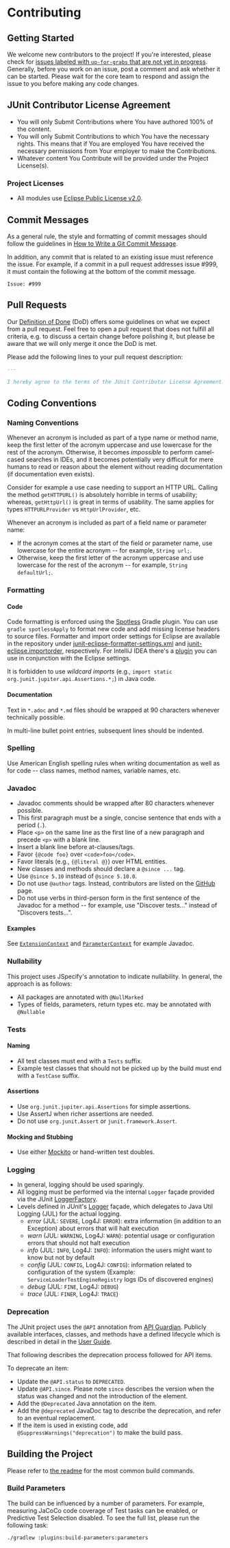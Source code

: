 # Contributing

## Getting Started

We welcome new contributors to the project!
If you're interested, please check for [issues labeled with `up-for-grabs`
that are not yet in progress](https://github.com/junit-team/junit-framework/issues?q=sort%3Aupdated-desc%20is%3Aissue%20is%3Aopen%20label%3Aup-for-grabs%20-label%3A%22status%3A%20in%20progress%22).
Generally, before you work on an issue, post a comment and ask whether it can be started.
Please wait for the core team to respond and assign the issue to you before making any code
changes.

## JUnit Contributor License Agreement

- You will only Submit Contributions where You have authored 100% of the content.
- You will only Submit Contributions to which You have the necessary rights. This means
  that if You are employed You have received the necessary permissions from Your employer
  to make the Contributions.
- Whatever content You Contribute will be provided under the Project License(s).

### Project Licenses

- All modules use [Eclipse Public License v2.0](LICENSE.md).

## Commit Messages

As a general rule, the style and formatting of commit messages should follow the guidelines in
[How to Write a Git Commit Message](https://chris.beams.io/posts/git-commit/).

In addition, any commit that is related to an existing issue must reference the issue.
For example, if a commit in a pull request addresses issue \#999, it must contain the
following at the bottom of the commit message.

```
Issue: #999
```

## Pull Requests

Our [Definition of Done](https://github.com/junit-team/junit-framework/wiki/Definition-of-Done)
(DoD) offers some guidelines on what we expect from a pull request.
Feel free to open a pull request that does not fulfill all criteria, e.g. to discuss
a certain change before polishing it, but please be aware that we will only merge it
once the DoD is met.

Please add the following lines to your pull request description:

```markdown
---

I hereby agree to the terms of the JUnit Contributor License Agreement.
```

## Coding Conventions

### Naming Conventions

Whenever an acronym is included as part of a type name or method name, keep the first
letter of the acronym uppercase and use lowercase for the rest of the acronym. Otherwise,
it becomes _impossible_ to perform camel-cased searches in IDEs, and it becomes
potentially very difficult for mere humans to read or reason about the element without
reading documentation (if documentation even exists).

Consider for example a use case needing to support an HTTP URL. Calling the method
`getHTTPURL()` is absolutely horrible in terms of usability; whereas, `getHttpUrl()` is
great in terms of usability. The same applies for types `HTTPURLProvider` vs
`HttpUrlProvider`, etc.

Whenever an acronym is included as part of a field name or parameter name:

- If the acronym comes at the start of the field or parameter name, use lowercase for the
  entire acronym -- for example, `String url;`.
- Otherwise, keep the first letter of the acronym uppercase and use lowercase for the
  rest of the acronym -- for example, `String defaultUrl;`.

### Formatting

#### Code

Code formatting is enforced using the [Spotless](https://github.com/diffplug/spotless)
Gradle plugin. You can use `gradle spotlessApply` to format new code and add missing
license headers to source files. Formatter and import order settings for Eclipse are
available in the repository under
[junit-eclipse-formatter-settings.xml](gradle/config/eclipse/junit-eclipse-formatter-settings.xml)
and [junit-eclipse.importorder](gradle/config/eclipse/junit-eclipse.importorder),
respectively. For IntelliJ IDEA there's a
[plugin](https://plugins.jetbrains.com/plugin/6546) you can use in conjunction with the
Eclipse settings.

It is forbidden to use _wildcard imports_ (e.g., `import static org.junit.jupiter.api.Assertions.*;`)
in Java code.

#### Documentation

Text in `*.adoc` and `*.md` files should be wrapped at 90 characters whenever technically
possible.

In multi-line bullet point entries, subsequent lines should be indented.

### Spelling

Use American English spelling rules when writing documentation as well as for
code -- class names, method names, variable names, etc.

### Javadoc

- Javadoc comments should be wrapped after 80 characters whenever possible.
- This first paragraph must be a single, concise sentence that ends with a period (`.`).
- Place `<p>` on the same line as the first line of a new paragraph and precede `<p>` with a blank line.
- Insert a blank line before at-clauses/tags.
- Favor `{@code foo}` over `<code>foo</code>`.
- Favor literals (e.g., `{@literal @}`) over HTML entities.
- New classes and methods should declare a `@since ...` tag.
- Use `@since 5.10` instead of `@since 5.10.0`.
- Do not use `@author` tags. Instead, contributors are listed on the [GitHub](https://github.com/junit-team/junit-framework/graphs/contributors) page.
- Do not use verbs in third-person form in the first sentence of the Javadoc for a method -- for example, use "Discover tests..." instead of "Discovers tests...".

#### Examples

See [`ExtensionContext`](junit-jupiter-api/src/main/java/org/junit/jupiter/api/extension/ExtensionContext.java) and
[`ParameterContext`](junit-jupiter-api/src/main/java/org/junit/jupiter/api/extension/ParameterContext.java) for example Javadoc.


### Nullability

This project uses JSpecify's annotation to indicate nullability. In general, the approach
is as follows:

- All packages are annotated with `@NullMarked`
- Types of fields, parameters, return types etc. may be annotated with `@Nullable`

### Tests

#### Naming

- All test classes must end with a `Tests` suffix.
- Example test classes that should not be picked up by the build must end with a `TestCase` suffix.

#### Assertions

- Use `org.junit.jupiter.api.Assertions` for simple assertions.
- Use AssertJ when richer assertions are needed.
- Do not use `org.junit.Assert` or `junit.framework.Assert`.

#### Mocking and Stubbing

- Use either [Mockito](https://github.com/mockito/mockito) or hand-written test doubles.

### Logging

- In general, logging should be used sparingly.
- All logging must be performed via the internal `Logger` façade provided via the JUnit [LoggerFactory](https://github.com/junit-team/junit-framework/blob/main/junit-platform-commons/src/main/java/org/junit/platform/commons/logging/LoggerFactory.java).
- Levels defined in JUnit's [Logger](https://github.com/junit-team/junit-framework/blob/main/junit-platform-commons/src/main/java/org/junit/platform/commons/logging/Logger.java) façade, which delegates to Java Util Logging (JUL) for the actual logging.
  - _error_ (JUL: `SEVERE`, Log4J: `ERROR`): extra information (in addition to an Exception) about errors that will halt execution
  - _warn_ (JUL: `WARNING`, Log4J: `WARN`): potential usage or configuration errors that should not halt execution
  - _info_ (JUL: `INFO`, Log4J: `INFO`): information the users might want to know but not by default
  - _config_ (JUL: `CONFIG`, Log4J: `CONFIG`): information related to configuration of the system (Example: `ServiceLoaderTestEngineRegistry` logs IDs of discovered engines)
  - _debug_ (JUL: `FINE`, Log4J: `DEBUG`)
  - _trace_ (JUL: `FINER`, Log4J: `TRACE`)

### Deprecation

The JUnit project uses the `@API` annotation from [API Guardian](https://github.com/apiguardian-team/apiguardian).
Publicly available interfaces, classes, and methods have a defined lifecycle
which is described in detail in the [User Guide](https://docs.junit.org/current/user-guide/#api-evolution).

That following describes the deprecation process followed for API items.

To deprecate an item:
- Update the `@API.status` to `DEPRECATED`.
- Update `@API.since`. Please note `since` describes the version when the
  status was changed and not the introduction of the element.
- Add the `@Deprecated` Java annotation on the item.
- Add the `@deprecated` JavaDoc tag to describe the deprecation, and refer to
  an eventual replacement.
- If the item is used in existing code, add `@SuppressWarnings("deprecation")`
  to make the build pass.

## Building the Project

Please refer to [the readme](README.md#building-from-source) for the most common
build commands.

### Build Parameters

The build can be influenced by a number of parameters. For example, measuring
JaCoCo code coverage of Test tasks can be enabled, or Predictive Test Selection
disabled. To see the full list, please run the following task:

`./gradlew :plugins:build-parameters:parameters`
